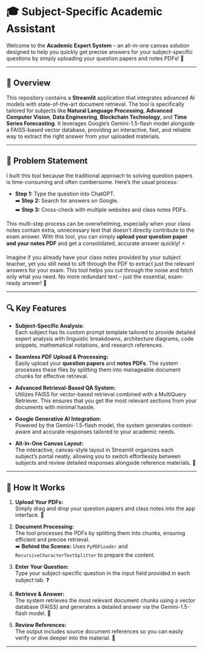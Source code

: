 # 🎓 Subject-Specific Academic Assistant

Welcome to the **Academic Expert System** – an all-in-one canvas solution designed to help you quickly get precise answers for your subject-specific questions by simply uploading your question papers and notes PDFs! 🚀

---

## 🌟 Overview

This repository contains a **Streamlit** application that integrates advanced AI models with state-of-the-art document retrieval. The tool is specifically tailored for subjects like **Natural Language Processing**, **Advanced Computer Vision**, **Data Engineering**, **Blockchain Technology**, and **Time Series Forecasting**. It leverages Google’s Gemini-1.5-flash model alongside a FAISS-based vector database, providing an interactive, fast, and reliable way to extract the right answer from your uploaded materials. 

---

## 📝 Problem Statement

I built this tool because the traditional approach to solving question papers is time-consuming and often cumbersome. Here’s the usual process:
  
- **Step 1:** Type the question into ChatGPT.  
  ➡️ **Step 2:** Search for answers on Google.  
  ➡️ **Step 3:** Cross-check with multiple websites and class notes PDFs.

This multi-step process can be overwhelming, especially when your class notes contain extra, unnecessary text that doesn't directly contribute to the exam answer. With this tool, you can simply **upload your question paper and your notes PDF** and get a consolidated, accurate answer quickly! ⚡

Imagine if you already have your class notes provided by your subject teacher, yet you still need to sift through the PDF to extract just the relevant answers for your exam. This tool helps you cut through the noise and fetch only what you need. No more redundant text – just the essential, exam-ready answer! 🎯

---

## 🔍 Key Features

- **Subject-Specific Analysis:**  
  Each subject has its custom prompt template tailored to provide detailed expert analysis with linguistic breakdowns, architecture diagrams, code snippets, mathematical notations, and research references.
  
- **Seamless PDF Upload & Processing:**  
  Easily upload your **question papers** and **notes PDFs**. The system processes these files by splitting them into manageable document chunks for effective retrieval.
  
- **Advanced Retrieval-Based QA System:**  
  Utilizes FAISS for vector-based retrieval combined with a MultiQuery Retriever. This ensures that you get the most relevant sections from your documents with minimal hassle.
  
- **Google Generative AI Integration:**  
  Powered by the Gemini-1.5-flash model, the system generates context-aware and accurate responses tailored to your academic needs.
  
- **All-In-One Canvas Layout:**  
  The interactive, canvas-style layout in Streamlit organizes each subject’s portal neatly, allowing you to switch effortlessly between subjects and review detailed responses alongside reference materials. 🎨

---

## 🔄 How It Works

1. **Upload Your PDFs:**  
   Simply drag and drop your question papers and class notes into the app interface. 📂

2. **Document Processing:**  
   The tool processes the PDFs by splitting them into chunks, ensuring efficient and precise retrieval.  
   ➡️ **Behind the Scenes:** Uses `PyPDFLoader` and `RecursiveCharacterTextSplitter` to prepare the content.

3. **Enter Your Question:**  
   Type your subject-specific question in the input field provided in each subject tab. ❓

4. **Retrieve & Answer:**  
   The system retrieves the most relevant document chunks using a vector database (FAISS) and generates a detailed answer via the Gemini-1.5-flash model. 🧠

5. **Review References:**  
   The output includes source document references so you can easily verify or dive deeper into the material. 🔎

---

